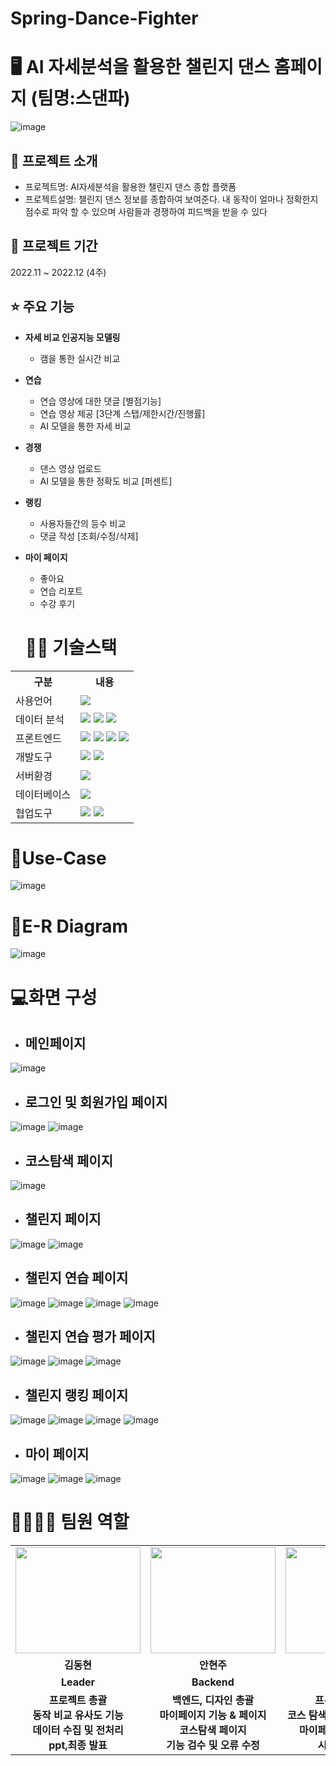 # Spring-Dance-Fighter
# 🖥 AI 자세분석을 활용한 챌린지 댄스 홈페이지 (팀명:스댄파)
![image](https://user-images.githubusercontent.com/111335940/226538359-7dcc4199-a743-4ec4-9e50-a30d7598c093.png)

## 👀 프로젝트 소개
* 프로젝트명: AI자세분석을 활용한 챌린지 댄스 종합 플랫폼
* 프로젝트설명: 챌린지 댄스 정보를 종합하여 보여준다. 내 동작이 얼마나 정확한지 점수로 파악 할 수 있으며 사람들과 경쟁하여 피드백을 받을 수 있다

## 📅 프로젝트 기간
2022.11 ~ 2022.12 (4주)
<br>

## ⭐ 주요 기능
* <b>자세 비교 인공지능 모델링</b>
  * 캠을 통한 실시간 비교
* <b>연습</b> 
  * 연습 영상에 대한 댓글 [별점기능]
  * 연습 영상 제공 [3단계 스탭/제한시간/진행률]
  * AI 모델을 통한 자세 비교 
* <b>경쟁</b>
  * 댄스 영상 업로드
  * AI 모델을 통한 정확도 비교 [퍼센트]
* <b>랭킹</b>
  * 사용자들간의 등수 비교
  * 댓글 작성 [조회/수정/삭제]
* <b>마이 페이지</b>
  * 좋아요
  * 연습 리포트
  * 수강 후기
  
  # 💪🏻 기술스택
<table>
    <tr>
        <th>구분</th>
        <th>내용</th>
    </tr>
    <tr>
        <td>사용언어</td>
        <td>
            <img src="https://img.shields.io/badge/Spring-008000?style=for-the-badge&logo=Spring&logoColor=white"/>
        </td>
    </tr>
    <tr>
        <td>데이터 분석</td>
        <td>
            <img src="https://img.shields.io/badge/MedoaPipe-80FF00?style=for-the-badge&logo=MedoaPipe&logoColor=white"/>
            <img src="https://img.shields.io/badge/OpenCV-50bcdf?style=for-the-badge&logo=OpenCV&logoColor=white"/>
            <img src="https://img.shields.io/badge/Flask-FFD400?style=for-the-badge&logo=Flask&logoColor=white"/>
        </td>
    </tr>
    <tr>
        <td>프론트엔드</td>
        <td>
           <img src="https://img.shields.io/badge/javascript-F7DF1E?style=for-the-badge&logo=javascript&logoColor=black">
           <img src="https://img.shields.io/badge/HTML-E34F26?style=for-the-badge&logo=html5&logoColor=white">
           <img src="https://img.shields.io/badge/CSS-1572B6?style=for-the-badge&logo=css3&logoColor=white">
           <img src="https://img.shields.io/badge/jQuery-FFA500?style=for-the-badge&logo=jQuery&logoColor=white">
        </td>
    </tr>
    <tr>
        <td>개발도구</td>
        <td>
            <img src="https://img.shields.io/badge/Eclipse-2C2255?style=for-the-badge&logo=Eclipse&logoColor=white"/>
            <img src="https://img.shields.io/badge/VSCode-007ACC?style=for-the-badge&logo=VisualStudioCode&logoColor=white"/>
        </td>
    </tr>
    <tr>
        <td>서버환경</td>
        <td>
            <img src="https://img.shields.io/badge/Apache Tomcat-D22128?style=for-the-badge&logo=Apache Tomcat&logoColor=white"/>
        </td>
    </tr>
    <tr>
        <td>데이터베이스</td>
        <td>
             <img src="https://img.shields.io/badge/mysql-F80000?style=for-the-badge&logo=mysql&logoColor=white"/>
        </td>
    </tr>
    <tr>
        <td>협업도구</td>
        <td>
            <img src="https://img.shields.io/badge/Git-F05032?style=for-the-badge&logo=Git&logoColor=white"/>
            <img src="https://img.shields.io/badge/GitHub-181717?style=for-the-badge&logo=GitHub&logoColor=white"/>
        </td>
    </tr>
</table>

# 📌Use-Case
![image](https://user-images.githubusercontent.com/111335940/226547205-9bd65560-5d31-4fc4-a234-65272b951a13.png)

# 📌E-R Diagram
![image](https://user-images.githubusercontent.com/111335940/226547457-fb99cead-a75b-473f-84a1-03ce7ac61dc3.png)

# 💻화면 구성
* <h2>메인페이지</h2>
![image](https://user-images.githubusercontent.com/111335940/226547567-346cf05c-4871-4bbe-af0d-44264cdae572.png)
* <h2>로그인 및 회원가입 페이지</h2>
![image](https://user-images.githubusercontent.com/111335940/226548144-53d05623-e2c3-4468-aa16-d9e03f1d81e6.png)
![image](https://user-images.githubusercontent.com/111335940/226548168-b6bf7268-8343-4759-a363-f0e45387bcfd.png)
* <h2>코스탐색 페이지</h2>
![image](https://user-images.githubusercontent.com/111335940/226548257-3dd5ab4a-3811-45f6-92a8-87f73ac69df0.png)
* <h2>챌린지 페이지</h2>
![image](https://user-images.githubusercontent.com/111335940/226548301-64b91f08-4dff-49ea-95c0-9391bac04015.png)
![image](https://user-images.githubusercontent.com/111335940/226548492-39dc90f7-10af-4a3a-aba4-167f3446a5a9.png)
* <h2>챌린지 연습 페이지</h2>
![image](https://user-images.githubusercontent.com/111335940/226548559-499c8f79-6fe6-4488-82e8-ccd1e15c24a6.png)
![image](https://user-images.githubusercontent.com/111335940/226548579-f9f0c436-6bf7-4a78-bbed-8109bb713e67.png)
![image](https://user-images.githubusercontent.com/111335940/226548593-62fe889e-cba8-4e88-a092-1a15763ce44b.png)
![image](https://user-images.githubusercontent.com/111335940/226548622-5eed99a6-6bd3-495d-ab87-636edcf2b1eb.png)
* <h2>챌린지 연습 평가 페이지</h2>
![image](https://user-images.githubusercontent.com/111335940/226548703-b938cdc7-94e5-4a00-9d24-a77db498bdb0.png)
![image](https://user-images.githubusercontent.com/111335940/226548740-25095980-6504-4f23-a85f-64aceee07cca.png)
![image](https://user-images.githubusercontent.com/111335940/226548756-caa17dd4-9ebf-4504-9984-b93f8fab0bbe.png)
* <h2>챌린지 랭킹 페이지</h2>
![image](https://user-images.githubusercontent.com/111335940/226548801-16644628-418f-4d07-9ea3-6e4026589da8.png)
![image](https://user-images.githubusercontent.com/111335940/226548825-80d6f7e9-5501-4747-8a20-4432ccb88f7c.png)
![image](https://user-images.githubusercontent.com/111335940/226548844-e14e10da-1f32-479b-bfef-3f753ccc779e.png)
![image](https://user-images.githubusercontent.com/111335940/226548863-75b336c3-bcfa-4c70-a16c-23dd7d5ba97c.png)
* <h2>마이 페이지</h2>
![image](https://user-images.githubusercontent.com/111335940/226548904-69d3a4e4-6a9c-4cd6-a44d-5c2654840066.png)
![image](https://user-images.githubusercontent.com/111335940/226548927-c2499d70-6449-4272-becd-0c63fb143fd3.png)
![image](https://user-images.githubusercontent.com/111335940/226548940-22e1fcc7-1b39-454a-a64c-52e8082314d1.png)

# 👨‍👩‍👦‍👦 팀원 역할
<table>
  <tr>
    <td align="center"><img src="https://user-images.githubusercontent.com/103255941/189019547-cad15f48-f580-485e-b193-2cb9ae67bd4c.png" width="200" height="170"/</td>
    <td align="center"><img src="https://user-images.githubusercontent.com/103255941/189018336-3b54e9cc-ae46-4335-a46e-437a49f21be4.png" width="200" height="170"/</td>
    <td align="center"><img src="https://user-images.githubusercontent.com/103255941/189019379-2376e144-647a-4d9f-b407-29fba6594d0e.png" width="200" height="170"/</td>
    <td align="center"><img src="https://user-images.githubusercontent.com/103255941/189019459-2b5da8c4-d15b-4691-9fcd-bff5b8970520.png" width="200" height="170"/</td>
    <td align="center"><img src="https://user-images.githubusercontent.com/103255941/189019618-4dadd28d-896b-4017-8ff2-e7fb06bd3439.png" width="200" height="170"/</td>
  </tr>
  <tr>
    <td align="center"><strong>김동현</strong></td>
    <td align="center"><strong>안현주</strong></td>
    <td align="center"><strong>박선영</strong></td>
    <td align="center"><strong>이현우</strong></td>
    <td align="center"><strong>윤창근</strong></td>
  </tr>
  <tr>
    <td align="center"><b>Leader</b></td>
    <td align="center"><b>Backend</b></td>
    <td align="center"><b>Frontend</b></td>
    <td align="center"><b>Backend</b></td>
    <td align="center"><b>Frontend</b></td>
  </tr>
   <tr>
    <td align="center"><b>프로젝트 총괄<br>동작 비교 유사도 기능<br>데이터 수집 및 전처리<br>ppt,최종 발표</b></td>
    <td align="center"><b>백엔드, 디자인 총괄<br>마이페이지 기능 & 페이지<br>코스탐색 페이지<br>기능 검수 및 오류 수정</b></td>
    <td align="center"><b>프론트,QA 총괄<br>코스 탐색 페이지 프론트 담당<br>마이페이지 프론트 담당<br>시연 영상 제작</b></td>
    <td align="center"><b>백엔드 총괄<br>코스탐색기능 & 페이지<br>데이터 전달 및 저장 기능 구현<br>데이터베이스 설계</b></td>
    <td align="center"><b>AI 모델링 총괄<br>동작 비교 유사도 기능<br>데이터 수집 및 전처리<br>자료조사 및 분석</b></td>
  </tr>
</table>
